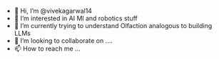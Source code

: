 - 👋 Hi, I’m @vivekagarwal14
- 👀 I’m interested in AI Ml and robotics stuff
- 🌱 I’m currently trying to understand Olfaction analogous to building LLMs
- 💞️ I’m looking to collaborate on ....
- 📫 How to reach me ...

<!---
vivekagarwal14/vivekagarwal14 is a ✨ special ✨ repository because its `README.md` (this file) appears on your GitHub profile.
You can click the Preview link to take a look at your changes.
--->

